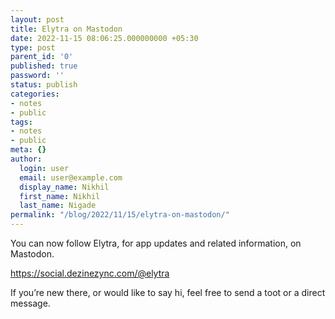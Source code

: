 ```yaml
---
layout: post
title: Elytra on Mastodon
date: 2022-11-15 08:06:25.000000000 +05:30
type: post
parent_id: '0'
published: true
password: ''
status: publish
categories:
- notes
- public
tags:
- notes
- public
meta: {}
author:
  login: user
  email: user@example.com
  display_name: Nikhil
  first_name: Nikhil
  last_name: Nigade
permalink: "/blog/2022/11/15/elytra-on-mastodon/"
---
```

<p>You can now follow Elytra, for app updates and related information, on Mastodon. </p>
<p><a href="https://social.dezinezync.com/@elytra">https://social.dezinezync.com/@elytra</a></p>
<p>If you’re new there, or would like to say hi, feel free to send a toot or a direct message. </p>
